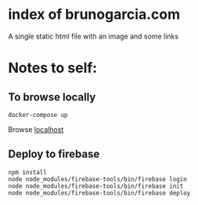 # index of brunogarcia.com

A single static html file with an image and some links

# Notes to self:

## To browse locally

```shell
docker-compose up
```
Browse [localhost](http://localhost)

## Deploy to firebase

```shell
npm install
node node_modules/firebase-tools/bin/firebase login
node node_modules/firebase-tools/bin/firebase init
node node_modules/firebase-tools/bin/firebase deploy
```